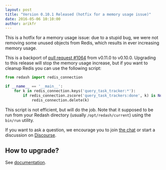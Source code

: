 ```yaml
---
layout: post
title: "Version 0.10.1 Released (hotfix for a memory usage issue)"
date: 2016-05-06 10:10:00
author: arikfr
---
```


This is a hotfix for a memory  usage issue: due to a stupid bug, we were not removing some unused objects from Redis, which results in ever increasing memory usage.

This is a backport of [pull request #1064](https://github.com/getredash/redash/pull/1064) from v0.11.0 to v0.10.0. Upgrading to this release will stop the memory usage increase, but if you want to cleanup Redis you can use the following script:

```python
from redash import redis_connection

if __name__ == '__main__':
    for k in redis_connection.keys('query_task_tracker:*'):
        if redis_connection.zscore('query_task_trackers:done', k) is None and redis_connection.zscore('query_task_trackers:waiting', k) is None and redis_connection.zscore('query_task_trackers:in_progress', k) is None:
            redis_connection.delete(k)
```

This script is not efficient, but will do the job. Note that it supposed to be run from your Redash directory (usually `/opt/redash/current`) using the `bin/run` utility.

If you want to ask a question, we encourage you to join [the chat](https://gitter.im/getredash/redash) or start a discussion on [Discourse](http://discuss.redash.io).

## How to upgrade?

See [documentation](http://docs.redash.io/en/latest/upgrade.html).
